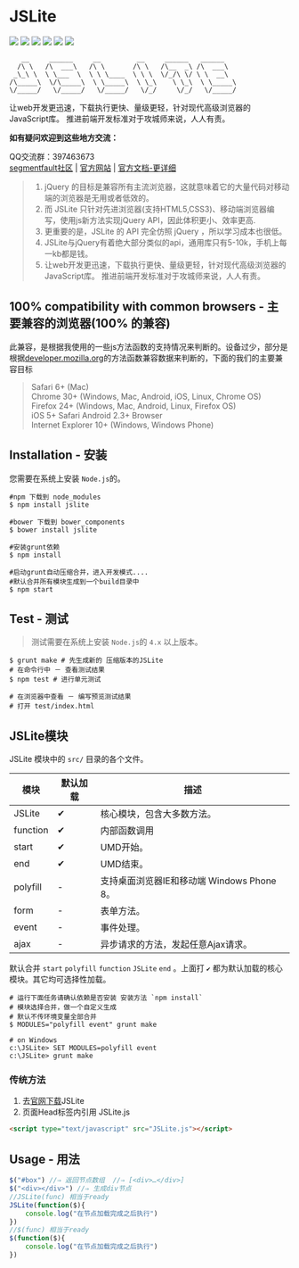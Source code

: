 # JSLite

[![](https://img.shields.io/github/issues/JSLite/JSLite.svg)](https://github.com/JSLite/JSLite/issues)  [![](https://img.shields.io/github/forks/JSLite/JSLite.svg)](https://github.com/JSLite/JSLite/network) [![](https://img.shields.io/github/stars/JSLite/JSLite.svg)](https://github.com/JSLite/JSLite/stargazers) [![](https://img.shields.io/badge/license-MIT-blue.svg)](https://raw.githubusercontent.com/JSLite/JSLite/master/MIT-LICENSE) [![](https://travis-ci.org/JSLite/JSLite.svg?branch=master)](https://travis-ci.org/JSLite/JSLite) [![](https://img.shields.io/github/release/JSLite/JSLite.svg)](https://github.com/JSLite/JSLite/releases)

```
   __     ______     __         __     ______   ______    
  /\ \   /\  ___\   /\ \       /\ \   /\__  _\ /\  ___\   
 _\_\ \  \ \___  \  \ \ \____  \ \ \  \/_/\ \/ \ \  __\   
/\_____\  \/\_____\  \ \_____\  \ \_\    \ \_\  \ \_____\ 
\/_____/   \/_____/   \/_____/   \/_/     \/_/   \/_____/ 

```

让web开发更迅速，下载执行更快、量级更轻，针对现代高级浏览器的JavaScript库。 推进前端开发标准对于攻城师来说，人人有责。  

**如有疑问欢迎到这些地方交流：**  

QQ交流群：397463673   
[segmentfault社区](http://segmentfault.com/t/jslite/blogs) | [官方网站](http://jslite.io) | [官方文档-更详细](http://jslite.io/API/)

> 1. jQuery 的目标是兼容所有主流浏览器，这就意味着它的大量代码对移动端的浏览器是无用或者低效的。
> 2. 而 JSLite 只针对先进浏览器(支持HTML5,CSS3)、移动端浏览器编写，使用js新方法实现jQuery API，因此体积更小、效率更高.
> 3. 更重要的是，JSLite 的 API 完全仿照 jQuery ，所以学习成本也很低。
> 4. JSLite与jQuery有着绝大部分类似的api，通用库只有5-10k，手机上每一kb都是钱。
> 5. 让web开发更迅速，下载执行更快、量级更轻，针对现代高级浏览器的JavaScript库。 推进前端开发标准对于攻城师来说，人人有责。

## 100% compatibility with common browsers - 主要兼容的浏览器(100% 的兼容)
此兼容，是根据我使用的一些js方法函数的支持情况来判断的。设备过少，部分是根据[developer.mozilla.org](https://developer.mozilla.org)的方法函数兼容数据来判断的，下面的我们的主要兼容目标

> Safari 6+ (Mac)  
> Chrome 30+ (Windows, Mac, Android, iOS, Linux, Chrome OS)  
> Firefox 24+ (Windows, Mac, Android, Linux, Firefox OS)  
> iOS 5+ Safari
> Android 2.3+ Browser  
> Internet Explorer 10+ (Windows, Windows Phone)  


## Installation - 安装

您需要在系统上安装 `Node.js`的。 

```shell
#npm 下载到 node_modules
$ npm install jslite

#bower 下载到 bower_components
$ bower install jslite

#安装grunt依赖
$ npm install

#启动grunt自动压缩合并，进入开发模式.... 
#默认合并所有模块生成到一个build目录中
$ npm start
```

## Test - 测试

> 测试需要在系统上安装 `Node.js`的 `4.x` 以上版本。 

```shell
$ grunt make # 先生成新的 压缩版本的JSLite
# 在命令行中 － 查看测试结果
$ npm test # 进行单元测试

# 在浏览器中查看 － 编写预览测试结果
# 打开 test/index.html
```

## JSLite模块
JSLite 模块中的 `src/` 目录的各个文件。

模块 | 默认加载 | 描述
--- | ------- | -----
JSLite | ✔ | 核心模块，包含大多数方法。
function | ✔ | 内部函数调用
start | ✔ | UMD开始。
end | ✔ | UMD结束。
polyfill | - | 支持桌面浏览器IE和移动端 Windows Phone 8。
form | - | 表单方法。
event | - | 事件处理。
ajax | - | 异步请求的方法，发起任意Ajax请求。

默认合并 `start` `polyfill` `function` `JSLite` `end` 。上面打 `✔` 都为默认加载的核心模块。其它均可选择性加载。

```shell
# 运行下面任务请确认依赖是否安装 安装方法 `npm install`
# 模块选择合并，做一个自定义生成
# 默认不传环境变量全部合并
$ MODULES="polyfill event" grunt make

# on Windows
c:\JSLite> SET MODULES=polyfill event
c:\JSLite> grunt make
```

### 传统方法
1. 去[官网下载](http://jslite.io)JSLite  
2. 页面Head标签内引用 JSLite.js  

```html
<script type="text/javascript" src="JSLite.js"></script>
```

## Usage - 用法
```js
$("#box") //⇒ 返回节点数组  //⇒ [<div>​…​</div>​]
$("<div></div>") //⇒ 生成div节点
//JSLite(func) 相当于ready
JSLite(function($){
    console.log("在节点加载完成之后执行")
})
//$(func) 相当于ready
$(function($){
    console.log("在节点加载完成之后执行")
})
```




